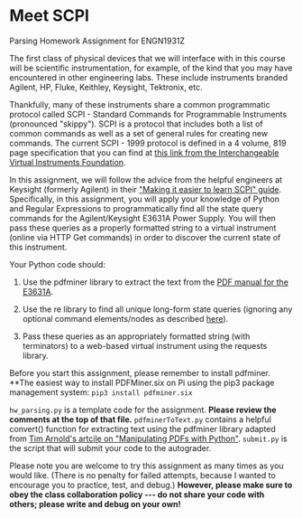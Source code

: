 # Meet SCPI
Parsing Homework Assignment for ENGN1931Z

The first class of physical devices that we will interface with in this course will be scientific instrumentation, for example, of the kind that you may have encountered in other engineering labs. These include instruments branded Agilent, HP, Fluke, Keithley, Keysight, Tektronix, etc.

Thankfully, many of these instruments share a common programmatic protocol called SCPI - Standard Commands for Programmable Instruments (pronounced "skippy"). SCPI is a protocol that includes both a list of common commands as well as a set of general rules for creating new commands. The current SCPI - 1999 protocol is defined in a 4 volume, 819 page specification that you can find at [this link from the Interchangeable Virtual Instruments Foundation](http://www.ivifoundation.org/docs/scpi-99.pdf).

In this assignment, we will follow the advice from the helpful engineers at Keysight (formerly Agilent) in their ["Making it easier to learn SCPI" guide](https://www.keysight.com/main/redirector.jspx?action=ref&lc=eng&cc=US&nfr=&ckey=1707043&cname=EDITORIAL). Specifically, in this assignment, you will apply your knowledge of Python and Regular Expressions to programmatically find all the state query commands for the Agilent/Keysight E3631A Power Supply. You will then pass these queries as a properly formatted string to a virtual instrument (online via HTTP Get commands) in order to discover the current state of this instrument.

Your Python code should:

1. Use the pdfminer library to extract the text from the [PDF manual for the E3631A](http://literature.cdn.keysight.com/litweb/pdf/E3631-90002.pdf).

2. Use the re library to find all unique long-form state queries (ignoring any optional command elements/nodes as described [here](http://www.keysight.com/upload/cmc_upload/All/FollowtheSCPILearningProcessandUsingtheTool.pdf?&cc=US&lc=eng)).

3. Pass these queries as an appropriately formatted string (with terminators) to a web-based virtual instrument using the requests library.

Before you start this assignment, please remember to install pdfminer. **The easiest way to install PDFMiner.six on Pi using the pip3 package management system: `pip3 install pdfminer.six`

`hw_parsing.py` is a template code for the assignment. **Please review the comments at the top of that file.**
`pdfminerToText.py` contains a helpful convert() function for extracting text using the pdfminer library adapted from [Tim Arnold's artcile on "Manipulating PDFs with Python"](https://www.binpress.com/tutorial/manipulating-pdfs-with-python/167). 
`submit.py` is the script that will submit your code to the autograder.

Please note you are welcome to try this assignment as many times as you would like. (There is no penalty for failed attempts, because I wanted to encourage you to practice, test, and debug.) **However, please make sure to obey the class collaboration policy --- do not share your code with others; please write and debug on your own!**

